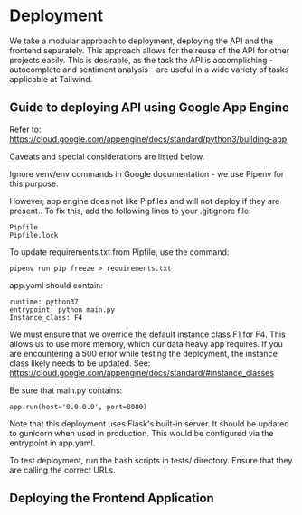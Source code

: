 # Deployment

We take a modular approach to deployment, deploying the API and the frontend separately. This approach allows for the reuse of the API for other projects easily. This is desirable, as the task the API is accomplishing - autocomplete and sentiment analysis - are useful in a wide variety of tasks applicable at Tailwind. 

## Guide to deploying API using Google App Engine

Refer to: https://cloud.google.com/appengine/docs/standard/python3/building-app

Caveats and special considerations are listed below. 

Ignore venv/env commands in Google documentation - we use Pipenv for this purpose. 

However, app engine does not like Pipfiles and will not deploy if they are present.. To fix this, add the following lines to your .gitignore file:

```
Pipfile
Pipfile.lock
```

To update requirements.txt from Pipfile, use the command:

```
pipenv run pip freeze > requirements.txt
```

app.yaml should contain:

```
runtime: python37 
entrypoint: python main.py
Instance_class: F4
```

We must ensure that we override the default instance class F1 for F4. This allows us to use more memory, which our data heavy app requires. If you are encountering a 500 error while testing the deployment, the instance class likely needs to be updated. See: https://cloud.google.com/appengine/docs/standard/#instance_classes 


Be sure that main.py contains:

```
app.run(host='0.0.0.0', port=8080)
```

Note that this deployment uses Flask's built-in server. It should be updated to gunicorn when used in production. This would be configured via the entrypoint in app.yaml. 

To test deployment, run the bash scripts in tests/ directory. Ensure that they are calling the correct URLs.

## Deploying the Frontend Application


